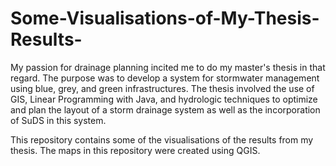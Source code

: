 # Some-Visualisations-of-My-Thesis-Results-
My passion for drainage planning incited me to do my master's thesis in that regard. The purpose was to develop a system for stormwater management using blue, grey, and green infrastructures.  The thesis involved the use of GIS, Linear Programming with Java, and hydrologic techniques to optimize and plan the layout of a storm drainage system as well as the incorporation of SuDS in this system.

This repository contains some of the visualisations of the results from my thesis. The maps in this repository were created using QGIS.
